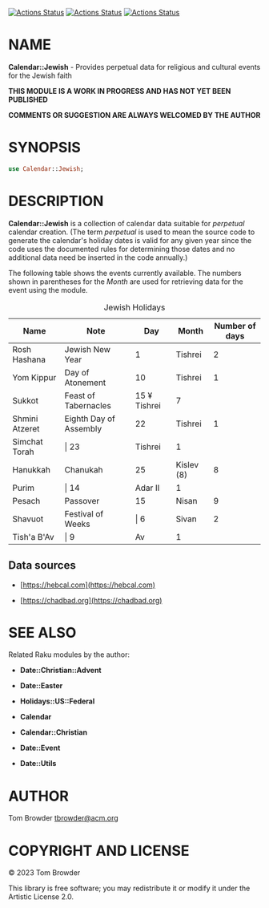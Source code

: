 [![Actions Status](https://github.com/tbrowder/Calendar-Jewish/actions/workflows/linux.yml/badge.svg)](https://github.com/tbrowder/Calendar-Jewish/actions) [![Actions Status](https://github.com/tbrowder/Calendar-Jewish/actions/workflows/macos.yml/badge.svg)](https://github.com/tbrowder/Calendar-Jewish/actions) [![Actions Status](https://github.com/tbrowder/Calendar-Jewish/actions/workflows/windows.yml/badge.svg)](https://github.com/tbrowder/Calendar-Jewish/actions)

NAME
====

**Calendar::Jewish** - Provides perpetual data for religious and cultural events for the Jewish faith

**THIS MODULE IS A WORK IN PROGRESS AND HAS NOT YET BEEN PUBLISHED**

**COMMENTS OR SUGGESTION ARE ALWAYS WELCOMED BY THE AUTHOR**

SYNOPSIS
========

```raku
use Calendar::Jewish;
```

DESCRIPTION
===========

**Calendar::Jewish** is a collection of calendar data suitable for *perpetual* calendar creation. (The term *perpetual* is used to mean the source code to generate the calendar's holiday dates is valid for any given year since the code uses the documented rules for determining those dates and no additional data need be inserted in the code annually.)

The following table shows the events currently available. The numbers shown in parentheses for the *Month* are used for retrieving data for the event using the module.

<table class="pod-table">
<caption>Jewish Holidays</caption>
<thead><tr>
<th>Name</th> <th>Note</th> <th>Day</th> <th>Month</th> <th>Number of days</th>
</tr></thead>
<tbody>
<tr> <td>Rosh Hashana</td> <td>Jewish New Year</td> <td>1</td> <td>Tishrei</td> <td>2</td> </tr> <tr> <td>Yom Kippur</td> <td>Day of Atonement</td> <td>10</td> <td>Tishrei</td> <td>1</td> </tr> <tr> <td>Sukkot</td> <td>Feast of Tabernacles</td> <td>15 ¥ Tishrei</td> <td>7</td> <td></td> </tr> <tr> <td>Shmini Atzeret</td> <td>Eighth Day of Assembly</td> <td>22</td> <td>Tishrei</td> <td>1</td> </tr> <tr> <td>Simchat Torah</td> <td>| 23</td> <td>Tishrei</td> <td>1</td> <td></td> </tr> <tr> <td>Hanukkah</td> <td>Chanukah</td> <td>25</td> <td>Kislev (8)</td> <td>8</td> </tr> <tr> <td>Purim</td> <td>| 14</td> <td>Adar II</td> <td>1</td> <td></td> </tr> <tr> <td>Pesach</td> <td>Passover</td> <td>15</td> <td>Nisan</td> <td>9</td> </tr> <tr> <td>Shavuot</td> <td>Festival of Weeks</td> <td>| 6</td> <td>Sivan</td> <td>2</td> </tr> <tr> <td>Tish&#39;a B&#39;Av</td> <td>| 9</td> <td>Av</td> <td>1</td> <td></td> </tr>
</tbody>
</table>

Data sources
------------

  * [https://hebcal.com](https://hebcal.com)

  * [https://chadbad.org](https://chadbad.org)

SEE ALSO
========

Related Raku modules by the author:

  * **Date::Christian::Advent**

  * **Date::Easter**

  * **Holidays::US::Federal**

  * **Calendar**

  * **Calendar::Christian**

  * **Date::Event**

  * **Date::Utils**

AUTHOR
======

Tom Browder <tbrowder@acm.org>

COPYRIGHT AND LICENSE
=====================

© 2023 Tom Browder

This library is free software; you may redistribute it or modify it under the Artistic License 2.0.

